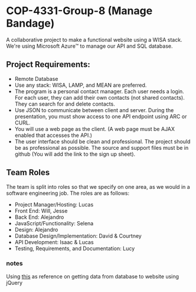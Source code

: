 # COP-4331-Group-8 (Manage Bandage)
A collaborative project to make a functional website using a WISA stack.
We're using Microsoft Azure™️ to manage our API and SQL database.

## Project Requirements:
- Remote Database
- Use any stack: WISA, LAMP, and MEAN are preferred.
- The program is a personal contact manager. Each user needs a login. For each user, they can add their own contacts (not shared contacts). They can search for and delete contacts.
- Use JSON to communicate between client and server. During the presentation, you must show access to one API endpoint using ARC or CURL.
- You will use a web page as the client. (A web page must be AJAX enabled that accesses the API.)
- The user interface should be clean and professional. The project should be as professional as possible. The source and support files must be in github (You will add the link to the sign up sheet). 

## Team Roles
The team is split into roles so that we specify on one area, as we would in a software engineering job.
The roles are as follows:
- Project Manager/Hosting: Lucas
- Front End: Will, Jesse
- Back End: Alejandro
- JavaScript/Functionality: Selena
- Design: Alejandro
- Database Design/Implementation: David & Courtney
- API Development: Isaac & Lucas
- Testing, Requirements, and Documentation: Lucy


### notes
Using [this](https://www.youtube.com/watch?v=TgD24a9gxXw) as reference on getting data from database to website using jQuery